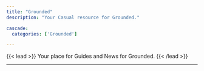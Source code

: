 ```yaml
---
title: "Grounded"
description: "Your Casual resource for Grounded."

cascade:
  categories: ['Grounded']

---
```


{{< lead >}}
Your place for Guides and News for Grounded.
{{< /lead >}}


---
